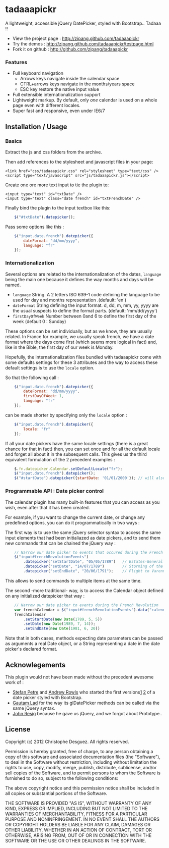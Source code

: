 tadaaapickr
===========

A lightweight, accessible jQuery DatePicker, styled with Bootstrap.. Tadaaa !!

* View the project page : http://zipang.github.com/tadaaapickr
* Try the demos : http://zipang.github.com/tadaaapickr/testpage.html
* Fork it on github : http://github.com/zipang/tadaaapickr

### Features

- Full keyboard navigation
	* Arrows keys navigate inside the calendar space
	* CTRL+arrows keys navigate in the months/years space
	* ESC key restore the native input value
- Full extensible internationalization support
- Lightweight markup. By default, only _one_ calendar is used on a whole page even with different locales.
- Super fast and responsive, even under IE6/7


Installation / Usage
--------------------

### Basics

Extract the js and css folders from the archive.

Then add references to the stylesheet and javascript files in your page:

    <link href="css/tadaaapickr.css" rel="stylesheet" type="text/css" />
    <script type="text/javascript" src="js/tadaaapickr.js"></script>


Create one ore more text input to tie the plugin to:

    <input type="text" id="txtDate" />
    <input type="text" class="date french" id="txtFrenchDate" />


Finally bind the plugin to the input textbox like this:

```javascript
    $("#txtDate").datepicker();
```

Pass some options like this :

```javascript
    $("input.date.french").datepicker({
        dateFormat: "dd/mm/yyyy",
        language: "fr"
    });
```

### Internationalization

Several options are related to the internationalization of the dates, `language` being the main one because it defines the way months and days will be named.

* `language` String. A 2 letters ISO 639-1 code defining the language to be used for day and months representation .(default: 'en')
* `dateFormat` String defining the input format. d, dd, m, mm, yy, yyyy are the usual suspects to define the format parts. (default: 'mm/dd/yyyy')
* `firstDayOfWeek` Number between 0and 6 to define the first day of the week (default 0 : Sunday)

These options can be set individually, but as we know, they are usually related. In France for example, we usually speak french, we have a date format where the days come first (which seems more logical in fact) and, like in the Bible, the first day of our week is Monday.

Hopefully, the internationalization files bundled with tadaaapickr come with some defaults settings for these 3 attributes and the way to access these default settings is to use the `locale` option.

So that the following call :

```javascript
    $("input.date.french").datepicker({
        dateFormat: "dd/mm/yyyy",
        firstDayOfWeek: 1,
        language: "fr"
    });
```

can be made shorter by specifying only the `locale` option :

```javascript
    $("input.date.french").datepicker({
        locale: "fr"
    });
```

If all your date pickers have the same locale settings (there is a great chance for that in fact) then, you can set once and for all the default locale and forget all about it in the subsequent calls.
This gives us the third equivalent formulation of the 2 precedent examples :

```javascript
    $.fn.datepicker.Calendar.setDefaultLocale("fr");
    $("input.date.french").datepicker();
    $("#startDate").datepicker({startDate: '01/01/2000'}); // will also get the french locale
```

### Programmable API : Date picker control

The calendar plugin has many built-in features that you can access as you wish, even after that it has been created.

For example, if you want to change the current date, or change any predefined options, you can do it programmatically in two ways :

The first way is to use the same jQuery selector syntax to access the same input elements that had been initialiazed as date pickers, and to send them new commands that can be chained the jQuery way :

```javascript
	// Narrow our date picker to events that occured during the French Revolution
    $("input#frenchRevolutionEvents")
    	.datepicker("setStartDate", "05/05/1789")	// Estates-General of 1789
    	.datepicker("setDate", "14/07/1789") 		// Storming of the Bastille
    	.datepicker("setEndDate", "20/06/1791");	// Flight to Varennes
```

This allows to send commands to multiple items at the same time.

The second -more traditional- way, is to access the Calendar object defined on any initialized datepicker that way :

```javascript
	// Narrow our date picker to events during the French Revolution
    var frenchCalendar = $("input#frenchRevolutionEvents").data("calendar");
    frenchCalendar
    	.setStartDate(new Date(1789, 5, 5))
    	.setDate(new Date(1989, 7, 14));
    	.setEndDate(new Date(1981, 6, 20))
```

<note>Note that in both cases, methods expecting date parameters can be passed as arguments a real Date object, or a String representing a date in the date picker's declared format. </note>

Acknowlegements
---------------

This plugin would not have been made without the precedent awesome work of :

* [Stefan Petre](http://www.eyecon.ro) and [Andrew Rowls](https://github.com/eternicode) who started the first versions[1] [2] of a date picker styled with Bootstrap.
* [Gautam Lad](https://github.com/glad) for the way its glDatePicker methods can be called via the same jQuery syntax.
* [John Resig](https://github.com/jeresig) because he gave us jQuery, and we forgot about Prototype..

[1]: http://www.eyecon.ro/bootstrap-datepicker/
[2]: https://github.com/eternicode/bootstrap-datepicker


License
-------

Copyright (c) 2012 Christophe Desguez.  All rights reserved.

Permission is hereby granted, free of charge, to any person obtaining a copy
of this software and associated documentation files (the "Software"), to deal
in the Software without restriction, including without limitation the rights
to use, copy, modify, merge, publish, distribute, sublicense, and/or sell
copies of the Software, and to permit persons to whom the Software is
furnished to do so, subject to the following conditions:

The above copyright notice and this permission notice shall be included in
all copies or substantial portions of the Software.

THE SOFTWARE IS PROVIDED "AS IS", WITHOUT WARRANTY OF ANY KIND, EXPRESS OR
IMPLIED, INCLUDING BUT NOT LIMITED TO THE WARRANTIES OF MERCHANTABILITY,
FITNESS FOR A PARTICULAR PURPOSE AND NONINFRINGEMENT. IN NO EVENT SHALL THE
AUTHORS OR COPYRIGHT HOLDERS BE LIABLE FOR ANY CLAIM, DAMAGES OR OTHER
LIABILITY, WHETHER IN AN ACTION OF CONTRACT, TORT OR OTHERWISE, ARISING FROM,
OUT OF OR IN CONNECTION WITH THE SOFTWARE OR THE USE OR OTHER DEALINGS IN
THE SOFTWARE.
